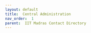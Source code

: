 ```yaml
---
layout: default
title:  Central Administration
nav_order:  1
parent:  IIT Madras Contact Directory
---
```


